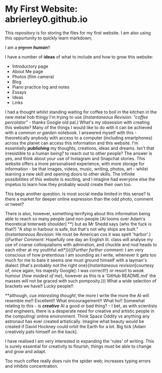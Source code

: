 # My First Website: abrierley0.github.io
This *repository* is for storing the files for my first website.
I am also using this oppurtunity to quickly learn markdown;

I am a ~~pigeon~~ **_human_**!!


I have a number of **ideas** of what to include and how to grow this website:

* Introductory page
* About Me page 
* Photos (film camera)
* Blog
* Piano practice log and notes
* Essays 
* Ideas
* Links

I had a thought whilst standing waiting for coffee to boil in the kitchen in the new metal hob thingy I'm trying to use (*Instantaneous Revision: "coffee percolator"* - thanks Google old pal.) What's my obsession with creating this website? Many of the things I would like to do with it can be achieved with a *common or garden* notebook. I answered myself with this - theoretically anybody with access to a computer (including smartphones) across the planet can access this information and this website. I'm essentially **_publishing_** my thoughts, creations, ideas and dreams. Isn't that irresistible to a human being? to reach out to other people? The answer is yes, and think about your use of Instagram and Snapchat stories. This website offers a more personalised experience, with more storage for information - be that images, videos, music, writing, photos, art - whilst learning a new skill and opening doors to other skills. The infinite possibilities of this website is exciting, and I imagine had everyone else the impetus to learn how they probably would create their own too.

This begs another question. Is most social media limited in this sense? Is there a market for deeper online expression than the odd photo, comment or tweet?

There is also, however, something terrifying about this information being able to reach so many people (and non-people [AI looms over Adam's theoretical tinterweb shoulder] \*\*) but as Mr Shedd says (who the fuck is that?) "A ship in harbour is safe, but that's not why ships are built." (*Instantaneous Revision*: He must be American cos it was spelt 'harbor'.)((*Further Comment*: Hopefully one day an English lit. class will analyse my use of coarse colloquialisms with admiration, and chuckle and nod heads to each other at my youthful wit*))(((*Further further comment*: I am very conscious of how pretentious I am sounding as I write, whenever it gets too much for me to bare it seems one must ground himself with a layman's dialect {that's probably not the right one}{*Instantaneous revision*[courtesy of, once again, his majesty Google]: I was correct!!} or resort to *weak* humour {*how modest of me*}, however as this is a 'GitHub README.md' the masses will not be graced with such pomposity.))) What a wide selection of brackets we have!! Lucky people!!

\**although, *cue interesting thought*, the more I write the more the AI will resemble me!! Excellent!! What encouragement!! What ho!! Somewhat relating to this - is **_creative_** AI a good or bad thing? - I bet, as with scientists and engineers, there is a desperate need for creative and artistic people in the computing/ online environment. Think Space Oddity vs anything any astronaut has ever created artistically. Imagine what beauty would be created if David Hockney could orbit the Earth for a bit. Big tick [Adam creatively pats himself on the back].

I have realised I am very interested in expanding the 'rules' of writing. This is surely essential for creativity to flourish, things must be able to change and grow and adapt.

Too much coffee really does ruin the spider web; increases typing errors and inhibits concentration.
